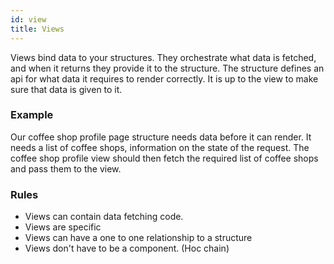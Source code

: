 ```yaml
---
id: view
title: Views
---
```


Views bind data to your structures. They orchestrate what data is fetched, and when it returns they 
provide it to the structure. The structure defines an api for what data it requires to render 
correctly. It is up to the view to make sure that data is given to it. 

### Example
Our coffee shop profile page structure needs data before it can render. It needs a list of coffee 
shops, information on the state of the request. The coffee shop
profile view should then fetch the required list of coffee shops and pass them to the view.

### Rules
* Views can contain data fetching code.
* Views are specific
* Views can have a one to one relationship to a structure
* Views don't have to be a component. (Hoc chain)


